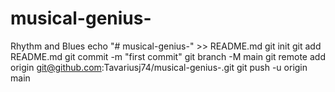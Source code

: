 # musical-genius-
Rhythm and Blues
echo "# musical-genius-" >> README.md
git init
git add README.md
git commit -m "first commit"
git branch -M main
git remote add origin git@github.com:Tavariusj74/musical-genius-.git
git push -u origin main
